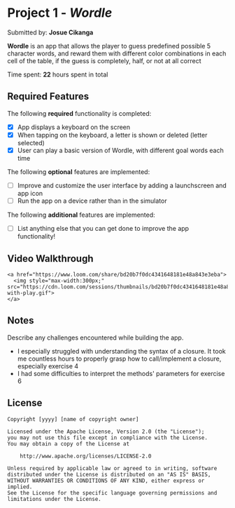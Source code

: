 # Project 1 - *Wordle*

Submitted by: **Josue Cikanga**

**Wordle** is an app that allows the player to guess predefined possible 5 character words, and reward them with different color combinations in each cell of the table, if the guess is completely, half, or not at all correct

Time spent: **22** hours spent in total

## Required Features

The following **required** functionality is completed:

- [X] App displays a keyboard on the screen
- [X] When tapping on the keyboard, a letter is shown or deleted (letter selected)
- [X] User can play a basic version of Wordle, with different goal words each time

The following **optional** features are implemented:

- [ ] Improve and customize the user interface by adding a launchscreen and app icon
- [ ] Run the app on a device rather than in the simulator

The following **additional** features are implemented:

- [ ] List anything else that you can get done to improve the app functionality!

## Video Walkthrough

    <a href="https://www.loom.com/share/bd20b7f0dc4341648181e48a843e3eba">
      <img style="max-width:300px;" src="https://cdn.loom.com/sessions/thumbnails/bd20b7f0dc4341648181e48a843e3eba-with-play.gif">
    </a>

## Notes

Describe any challenges encountered while building the app.

- I especially struggled with understanding the syntax of a closure. It took me countless hours to properly grasp how to call/implement a closure, especially exercise 4
- I had some difficulties to interpret the methods' parameters for exercise 6

## License

    Copyright [yyyy] [name of copyright owner]

    Licensed under the Apache License, Version 2.0 (the "License");
    you may not use this file except in compliance with the License.
    You may obtain a copy of the License at

        http://www.apache.org/licenses/LICENSE-2.0

    Unless required by applicable law or agreed to in writing, software
    distributed under the License is distributed on an "AS IS" BASIS,
    WITHOUT WARRANTIES OR CONDITIONS OF ANY KIND, either express or implied.
    See the License for the specific language governing permissions and
    limitations under the License.
